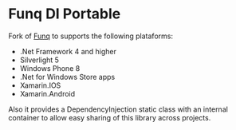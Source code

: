 Funq DI Portable
===========

Fork of [Funq](http://funq.codeplex.com) to supports the following plataforms:
* .Net Framework 4 and higher
* Silverlight 5
* Windows Phone 8
* .Net for Windows Store apps
* Xamarin.IOS
* Xamarin.Android


Also it provides a DependencyInjection static class with an internal container to allow easy sharing of this library across projects.
